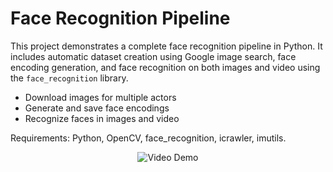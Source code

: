 # Face Recognition Pipeline

This project demonstrates a complete face recognition pipeline in Python. It includes automatic dataset creation using Google image search, face encoding generation, and face recognition on both images and video using the `face_recognition` library.

- Download images for multiple actors
- Generate and save face encodings
- Recognize faces in images and video

Requirements: Python, OpenCV, face_recognition, icrawler, imutils.

<p align="center">
  <img src="./assets/fast5.gif" alt="Video Demo" />
</p>